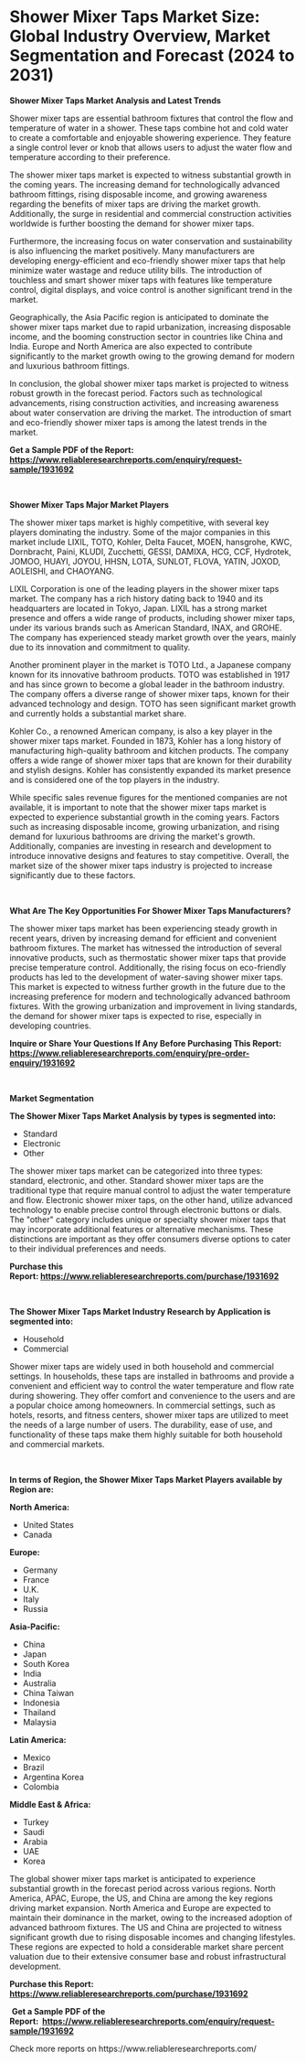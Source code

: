 <p><h1>Shower Mixer Taps Market Size: Global Industry Overview, Market Segmentation and Forecast (2024 to 2031)</h1></p><p><strong>Shower Mixer Taps Market Analysis and Latest Trends</strong></p>
<p><p>Shower mixer taps are essential bathroom fixtures that control the flow and temperature of water in a shower. These taps combine hot and cold water to create a comfortable and enjoyable showering experience. They feature a single control lever or knob that allows users to adjust the water flow and temperature according to their preference.</p><p>The shower mixer taps market is expected to witness substantial growth in the coming years. The increasing demand for technologically advanced bathroom fittings, rising disposable income, and growing awareness regarding the benefits of mixer taps are driving the market growth. Additionally, the surge in residential and commercial construction activities worldwide is further boosting the demand for shower mixer taps.</p><p>Furthermore, the increasing focus on water conservation and sustainability is also influencing the market positively. Many manufacturers are developing energy-efficient and eco-friendly shower mixer taps that help minimize water wastage and reduce utility bills. The introduction of touchless and smart shower mixer taps with features like temperature control, digital displays, and voice control is another significant trend in the market.</p><p>Geographically, the Asia Pacific region is anticipated to dominate the shower mixer taps market due to rapid urbanization, increasing disposable income, and the booming construction sector in countries like China and India. Europe and North America are also expected to contribute significantly to the market growth owing to the growing demand for modern and luxurious bathroom fittings.</p><p>In conclusion, the global shower mixer taps market is projected to witness robust growth in the forecast period. Factors such as technological advancements, rising construction activities, and increasing awareness about water conservation are driving the market. The introduction of smart and eco-friendly shower mixer taps is among the latest trends in the market.</p></p>
<p><strong>Get a Sample PDF of the Report:&nbsp; <a href="https://www.reliableresearchreports.com/enquiry/request-sample/1931692">https://www.reliableresearchreports.com/enquiry/request-sample/1931692</a></strong></p>
<p>&nbsp;</p>
<p><strong>Shower Mixer Taps Major Market Players</strong></p>
<p><p>The shower mixer taps market is highly competitive, with several key players dominating the industry. Some of the major companies in this market include LIXIL, TOTO, Kohler, Delta Faucet, MOEN, hansgrohe, KWC, Dornbracht, Paini, KLUDI, Zucchetti, GESSI, DAMIXA, HCG, CCF, Hydrotek, JOMOO, HUAYI, JOYOU, HHSN, LOTA, SUNLOT, FLOVA, YATIN, JOXOD, AOLEISHI, and CHAOYANG.</p><p>LIXIL Corporation is one of the leading players in the shower mixer taps market. The company has a rich history dating back to 1940 and its headquarters are located in Tokyo, Japan. LIXIL has a strong market presence and offers a wide range of products, including shower mixer taps, under its various brands such as American Standard, INAX, and GROHE. The company has experienced steady market growth over the years, mainly due to its innovation and commitment to quality.</p><p>Another prominent player in the market is TOTO Ltd., a Japanese company known for its innovative bathroom products. TOTO was established in 1917 and has since grown to become a global leader in the bathroom industry. The company offers a diverse range of shower mixer taps, known for their advanced technology and design. TOTO has seen significant market growth and currently holds a substantial market share.</p><p>Kohler Co., a renowned American company, is also a key player in the shower mixer taps market. Founded in 1873, Kohler has a long history of manufacturing high-quality bathroom and kitchen products. The company offers a wide range of shower mixer taps that are known for their durability and stylish designs. Kohler has consistently expanded its market presence and is considered one of the top players in the industry.</p><p>While specific sales revenue figures for the mentioned companies are not available, it is important to note that the shower mixer taps market is expected to experience substantial growth in the coming years. Factors such as increasing disposable income, growing urbanization, and rising demand for luxurious bathrooms are driving the market's growth. Additionally, companies are investing in research and development to introduce innovative designs and features to stay competitive. Overall, the market size of the shower mixer taps industry is projected to increase significantly due to these factors.</p></p>
<p>&nbsp;</p>
<p><strong>What Are The Key Opportunities For Shower Mixer Taps Manufacturers?</strong></p>
<p><p>The shower mixer taps market has been experiencing steady growth in recent years, driven by increasing demand for efficient and convenient bathroom fixtures. The market has witnessed the introduction of several innovative products, such as thermostatic shower mixer taps that provide precise temperature control. Additionally, the rising focus on eco-friendly products has led to the development of water-saving shower mixer taps. This market is expected to witness further growth in the future due to the increasing preference for modern and technologically advanced bathroom fixtures. With the growing urbanization and improvement in living standards, the demand for shower mixer taps is expected to rise, especially in developing countries.</p></p>
<p><strong>Inquire or Share Your Questions If Any Before Purchasing This Report: <a href="https://www.reliableresearchreports.com/enquiry/pre-order-enquiry/1931692">https://www.reliableresearchreports.com/enquiry/pre-order-enquiry/1931692</a></strong></p>
<p>&nbsp;</p>
<p><strong>Market Segmentation</strong></p>
<p><strong>The Shower Mixer Taps Market Analysis by types is segmented into:</strong></p>
<p><ul><li>Standard</li><li>Electronic</li><li>Other</li></ul></p>
<p><p>The shower mixer taps market can be categorized into three types: standard, electronic, and other. Standard shower mixer taps are the traditional type that require manual control to adjust the water temperature and flow. Electronic shower mixer taps, on the other hand, utilize advanced technology to enable precise control through electronic buttons or dials. The "other" category includes unique or specialty shower mixer taps that may incorporate additional features or alternative mechanisms. These distinctions are important as they offer consumers diverse options to cater to their individual preferences and needs.</p></p>
<p><strong>Purchase this Report:&nbsp;<a href="https://www.reliableresearchreports.com/purchase/1931692">https://www.reliableresearchreports.com/purchase/1931692</a></strong></p>
<p>&nbsp;</p>
<p><strong>The Shower Mixer Taps Market Industry Research by Application is segmented into:</strong></p>
<p><ul><li>Household</li><li>Commercial</li></ul></p>
<p><p>Shower mixer taps are widely used in both household and commercial settings. In households, these taps are installed in bathrooms and provide a convenient and efficient way to control the water temperature and flow rate during showering. They offer comfort and convenience to the users and are a popular choice among homeowners. In commercial settings, such as hotels, resorts, and fitness centers, shower mixer taps are utilized to meet the needs of a large number of users. The durability, ease of use, and functionality of these taps make them highly suitable for both household and commercial markets.</p></p>
<p>&nbsp;</p>
<p><strong>In terms of Region, the Shower Mixer Taps Market Players available by Region are:</strong></p>
<p>
    <p> <strong> North America: </strong>
        <ul>
            <li>United States</li>
            <li>Canada</li>
        </ul>
        </p> 
    <p> <strong> Europe: </strong>
        <ul>
            <li>Germany</li>
            <li>France</li>
            <li>U.K.</li>
            <li>Italy</li>
            <li>Russia</li>
        </ul>
        </p> 
    <p> <strong> Asia-Pacific: </strong>
        <ul>
            <li>China</li>
            <li>Japan</li>
            <li>South Korea</li>
            <li>India</li>
            <li>Australia</li>
            <li>China Taiwan</li>
            <li>Indonesia</li>
            <li>Thailand</li>
            <li>Malaysia</li>
        </ul>
        </p> 
    <p> <strong> Latin America: </strong>
        <ul>
            <li>Mexico</li>
            <li>Brazil</li>
            <li>Argentina Korea</li>
            <li>Colombia</li>
        </ul>
        </p> 
    <p> <strong> Middle East & Africa: </strong>
        <ul>
            <li>Turkey</li>
            <li>Saudi</li>
            <li>Arabia</li>
            <li>UAE</li>
            <li>Korea</li>
        </ul>
    </p>
    </p>
<p><p>The global shower mixer taps market is anticipated to experience substantial growth in the forecast period across various regions. North America, APAC, Europe, the US, and China are among the key regions driving market expansion. North America and Europe are expected to maintain their dominance in the market, owing to the increased adoption of advanced bathroom fixtures. The US and China are projected to witness significant growth due to rising disposable incomes and changing lifestyles. These regions are expected to hold a considerable market share percent valuation due to their extensive consumer base and robust infrastructural development.</p></p>
<p><strong>Purchase this Report: <a href="https://www.reliableresearchreports.com/purchase/1931692">https://www.reliableresearchreports.com/purchase/1931692</a></strong></p>
<p>&nbsp;<strong>Get a Sample PDF of the Report:&nbsp;&nbsp;<a href="https://www.reliableresearchreports.com/enquiry/request-sample/1931692">https://www.reliableresearchreports.com/enquiry/request-sample/1931692</a></strong></p>
<p><strong></strong></p>
<p>Check more reports on https://www.reliableresearchreports.com/</p>